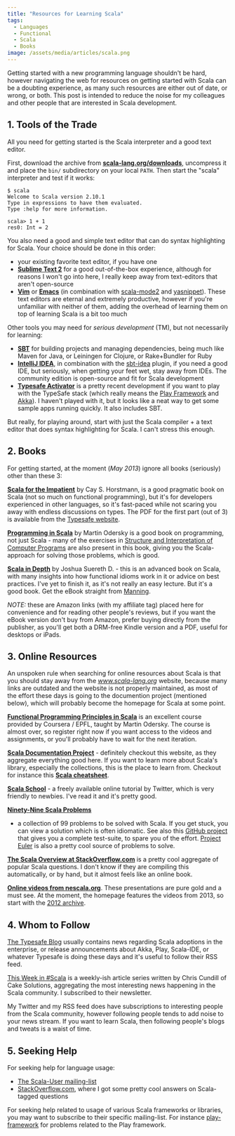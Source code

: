 ```yaml
---
title: "Resources for Learning Scala"
tags:
  - Languages
  - Functional
  - Scala
  - Books
image: /assets/media/articles/scala.png
---
```


<p class="intro withcap">
  Getting started with a new programming language shouldn't be hard,
  however navigating the web for resources on getting started with Scala
  can be a doubting experience, as many such resources are either out of
  date, or wrong, or both. This post is intended to reduce the noise for
  my colleagues and other people that are interested in Scala
  development.
</p>

<!-- read more -->

## 1. Tools of the Trade

All you need for getting started is the Scala interpreter and a good
text editor.

First, download the archive from
**[scala-lang.org/downloads](http://www.scala-lang.org/downloads)**,
uncompress it and place the `bin/` subdirectory on your local
`PATH`. Then start the "scala" interpreter and test if it works:

```
$ scala
Welcome to Scala version 2.10.1
Type in expressions to have them evaluated.
Type :help for more information.

scala> 1 + 1
res0: Int = 2
```

You also need a good and simple text editor that can do syntax
highlighting for Scala. Your choice should be done in this order:

* your existing favorite text editor, if you have one
* **[Sublime Text 2](https://www.sublimetext.com/)** for a good
  out-of-the-box experience, although for reasons I won't go into
  here, I really keep away from text-editors that aren't open-source    
* **[Vim](http://www.vim.org/)** or
  **[Emacs](http://www.gnu.org/software/emacs/)** (in combination with
  [scala-mode2](https://github.com/hvesalai/scala-mode2) and
  [yasnippet](https://github.com/capitaomorte/yasnippet)). These text
  editors are eternal and extremely productive, however if you're unfamiliar with neither of
  them, adding the overhead of learning them on top of learning Scala
  is a bit too much
  
Other tools you may need for *serious development* (TM), but not
necessarily for learning:

* **[SBT](http://www.scala-sbt.org/)** for building projects and
  managing dependencies, being much like Maven for Java, or Leiningen
  for Clojure, or Rake+Bundler for Ruby  
* **[IntelliJ IDEA](http://www.jetbrains.com/idea/)**, in combination
  with the [sbt-idea](https://github.com/mpeltonen/sbt-idea) plugin,
  if you need a good IDE, but seriously, when getting your feet wet,
  stay away from IDEs. The community edition is open-source and fit
  for Scala development  
* **[Typesafe Activator](http://typesafe.com/platform/getstarted)** is a
  pretty recent development if you want to play with the TypeSafe stack
  (which really means the
  [Play Framework](http://www.playframework.com/) and
  [Akka](http://akka.io/)). I haven't played with it, but it looks like
  a neat way to get some sample apps running quickly. It also includes SBT.

But really, for playing around, start with just the Scala compiler + a
text editor that does syntax highlighting for Scala. I can't stress
this enough.

## 2. Books

For getting started, at the moment (*May 2013*) ignore all books
(seriously) other than these 3:

<a href="http://www.amazon.com/gp/product/0321774094/ref=as_li_ss_il?ie=UTF8&camp=1789&creative=390957&creativeASIN=0321774094&linkCode=as2&tag=bionicspirit-20"><b>Scala for the Impatient</b></a>
by Cay S. Horstmann, is a good pragmatic book on Scala (not so much on
functional programming), but it's for developers experienced in other
languages, so it's fast-paced while not scaring you away with endless
discussions on types. The PDF for the first part (out of 3) is 
available from the 
[Typesafe website](http://typesafe.com/resources/free-books).

<div class="clear"></div>

<a href="http://www.amazon.com/gp/product/B004Z1FTXS/ref=as_li_ss_il?ie=UTF8&camp=1789&creative=390957&creativeASIN=B004Z1FTXS&linkCode=as2&tag=bionicspirit-20"><b>Programming in Scala</b></a> 
by Martin Odersky is a good book on programming, not just Scala - many
of the exercises in
[Structure and Interpretation of Computer Programs](http://mitpress.mit.edu/sicp/)
are also present in this book, giving you the Scala-approach for
solving those problems, which is good.

<div class="clear"></div>

<a href="http://www.amazon.com/gp/product/1935182706/ref=as_li_ss_il?ie=UTF8&camp=1789&creative=390957&creativeASIN=1935182706&linkCode=as2&tag=bionicspirit-20"><b>Scala in Depth</b></a>
by Joshua Suereth D. - this is an advanced book on Scala, with many
insights into how functional idioms work in it or advice on best practices. I've yet to finish it, 
as it's not really an easy lecture. But it's a good book. Get
the eBook straight from [Manning](http://www.manning.com/suereth/).

<div class="clear"></div>

*NOTE:* these are Amazon links (with my affiliate tag) placed here for
convenience and for reading other people's reviews, but if you want
the eBook version don't buy from Amazon, prefer buying directly from
the publisher, as you'll get both a DRM-free Kindle version and a PDF,
useful for desktops or iPads. 

## 3. Online Resources

An unspoken rule when searching for online resources about Scala is
that you should stay away from the *www.scala-lang.org* website,
because many links are outdated and the website is not properly
maintained, as most of the effort these days is going to the
documention project (mentioned below), which will probably become the
homepage for Scala at some point. 

**[Functional Programming Principles in Scala](https://www.coursera.org/course/progfun)**
is an excellent course provided by Coursera / EPFL, taught by Martin
Odersky. The course is almost over, so register right now if you want
access to the videos and assignments, or you'll probably have to wait
for the next iteration.

**[Scala Documentation Project](http://docs.scala-lang.org/)** -
definitely checkout this website, as they aggregate everything good
here. If you want to learn more about Scala's library, especially the
collections, this is the place to learn from. Checkout for instance
this **[Scala cheatsheet](http://docs.scala-lang.org/cheatsheets/)**.

**[Scala School](http://twitter.github.com/scala_school/)** - a freely
available online tutorial by Twitter, which is very friendly to
newbies. I've read it and it's pretty good.

**[Ninety-Nine Scala Problems](http://aperiodic.net/phil/scala/s-99/)**
- a collection of 99 problems to be solved with Scala. If you get
stuck, you can view a solution which is often idiomatic. See also this
[GitHub project](https://github.com/etorreborre/s99) that gives you a
complete test-suite, to spare you of the
effort. [Project Euler](http://projecteuler.net/) is also a pretty
cool source of problems to solve.

**[The Scala Overview at StackOverflow.com](http://stackoverflow.com/tags/scala/info)**
is a pretty cool aggregate of popular Scala questions. I don't know if
they are compiling this automatically, or by hand, but it almost feels
like an online book.

**[Online videos from nescala.org](http://nescala.org/)**. These
presentations are pure gold and a must see. At the moment, the
homepage features the videos from 2013, so start with the
[2012 archive](http://nescala.org/2012).

## 4. Whom to Follow

[The Typesafe Blog](http://typesafe.com/blog) usually contains news
regarding Scala adoptions in the enterprise, or release announcements
about Akka, Play, Scala-IDE, or whatever Typesafe is doing these days
and it's useful to follow their RSS feed.

[This Week in #Scala](http://www.cakesolutions.net/teamblogs/) is a
weekly-ish article series written by Chris Cundill of Cake Solutions,
aggregating the most interesting news happening in the Scala
community. I subscribed to their newsletter.

My Twitter and my RSS feed does have subscriptions to interesting
people from the Scala community, however following people tends to add
noise to your news stream. If you want to learn Scala, then following
people's blogs and tweats is a waist of time.

## 5. Seeking Help

For seeking help for language usage:

* [The Scala-User mailing-list](https://groups.google.com/forum/?fromgroups=#!forum/scala-user)
* [StackOverflow.com](http://stackoverflow.com/questions/tagged/scala),
  where I got some pretty cool answers on Scala-tagged questions
 
For seeking help related to usage of various Scala frameworks or
libraries, you may want to subscribe to their specific
mailing-list. For instance
[play-framework](https://groups.google.com/forum/?fromgroups=#!forum/play-framework)
for problems related to the Play framework.
